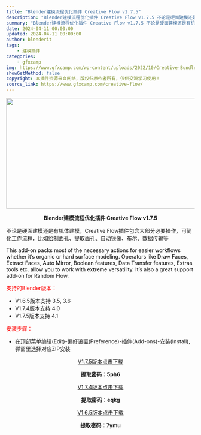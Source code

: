 ```yaml
---
title: "Blender建模流程优化插件 Creative Flow v1.7.5"
description: "Blender建模流程优化插件 Creative Flow v1.7.5 不论是硬面建模还是有机体建模，Creative Flow插件包含大部分必要操作，可简化工作流程，比如绘制面孔、提取面孔、自动镜..."
summary: "Blender建模流程优化插件 Creative Flow v1.7.5 不论是硬面建模还是有机体建模，Creative Flow插件包含大部分必要操作，可简化工作流程，比如绘制面孔、提取面孔、自动镜..."
date: 2024-04-11 00:00:00
updated: 2024-04-11 00:00:00
author: blenderit
tags: 
    - 建模插件
categories:
    - gfxcamp
img: https://www.gfxcamp.com/wp-content/uploads/2022/10/Creative-Bundle.jpg
showGetMethod: false
copyright: 本插件资源来自网络，版权归原作者所有，仅供交流学习使用！
source_link: https://www.gfxcamp.com/creative-flow/
---
```

<div><p><img decoding="async" class="aligncenter size-full wp-image-107438" src="https://www.gfxcamp.com/wp-content/uploads/2022/10/Creative-Bundle.jpg" data-src="https://www.gfxcamp.com/wp-content/uploads/2022/10/Creative-Bundle.jpg" alt="" width="590" height="295" data-srcset="https://www.gfxcamp.com/wp-content/uploads/2022/10/Creative-Bundle.jpg 590w, https://www.gfxcamp.com/wp-content/uploads/2022/10/Creative-Bundle-150x75.jpg 150w" data-sizes="(max-width: 590px) 100vw, 590px"></p><p style="text-align: center;"><strong>Blender建模流程优化插件 Creative Flow v1.7.5</strong></p><p>不论是硬面建模还是有机体建模，Creative Flow插件包含大部分必要操作，可简化工作流程，比如绘制面孔、提取面孔、自动镜像、布尔、数据传输等</p><p><span style="color: #000000;">This add-on packs most </span><span style="color: #000000;">of the </span><span style="color: #000000;">necessary actions for easier workflows whether it’s organic or hard surface modeling. Operators like Draw Faces, Extract Faces, Auto Mirror, Boolean features, Data Transfer features, Extras tools etc. allow you to work with </span><span style="color: #000000;">extre</span><span style="color: #000000;">me </span><span style="color: #000000;">versatility. </span>It’s also a great support add-on for Random Flow.</p><p style="text-align: left;"><span style="color: #ff0000;">支持的Blender版本：</span></p><ul>
<li style="text-align: left;">V1.6.5版本支持 3.5, 3.6</li>
<li>V1.7.4版本支持 4.0</li>
<li>V1.7.5版本支持 4.1</li>
</ul><p style="text-align: left;"><span style="color: #ff0000;">安装步骤：</span></p><ul>
<li>在顶部菜单编辑(Edit)-偏好设置(Preference)-插件(Add-ons)-安装(Install),弹窗里选择对应ZIP安装</li>
</ul><p style="text-align: center;"><a class="maxbutton-3 maxbutton maxbutton-baidu" target="_blank" rel="noopener" href="https://pan.baidu.com/s/1PUZXvc4ZYYs_y8uk_eZUyQ?pwd=5ph6"><span class="mb-text">V1.7.5版本点击下载</span></a></p><p style="text-align: center;"><strong>提取密码：5ph6</strong></p><p style="text-align: center;"><a class="maxbutton-3 maxbutton maxbutton-baidu" target="_blank" rel="noopener" href="https://pan.baidu.com/s/1hrLy6WwZDj3iNBOQC1M8JA?pwd=eqkg"><span class="mb-text">V1.7.4版本点击下载</span></a></p><p style="text-align: center;"><strong>提取密码：eqkg</strong></p><p style="text-align: center;"><a class="maxbutton-3 maxbutton maxbutton-baidu" target="_blank" rel="noopener" href="https://pan.baidu.com/s/1plFiiWu6PpzYA1OOZjgRfg?pwd=7ymu"><span class="mb-text">V1.6.5版本点击下载</span></a></p><p style="text-align: center;"><strong>提取密码：7ymu</strong></p></div>